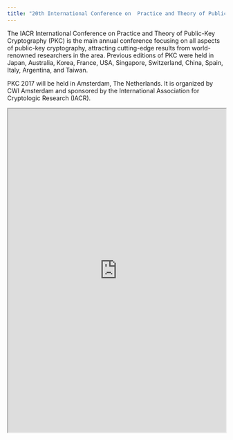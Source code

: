 ```yaml
---
title: "20th International Conference on  Practice and Theory of Public-Key Cryptography"
---
```


The IACR International Conference on Practice and Theory of Public-Key Cryptography (PKC) is the main annual conference focusing on all aspects of public-key cryptography, attracting cutting-edge results from world-renowned researchers in the area. Previous editions of PKC were held in Japan, Australia, Korea, France, USA, Singapore, Switzerland, China, Spain, Italy, Argentina, and Taiwan.

PKC 2017 will be held in Amsterdam, The Netherlands. It is organized by CWI Amsterdam and sponsored by the International Association for Cryptologic Research (IACR).

<iframe height="750" width="100%" src="https://ewelton.github.io/ktest/wiki.html#20th%20International%20Conference%20on%20%20Practice%20and%20Theory%20of%20Public-Key%20Cryptography"></iframe>
